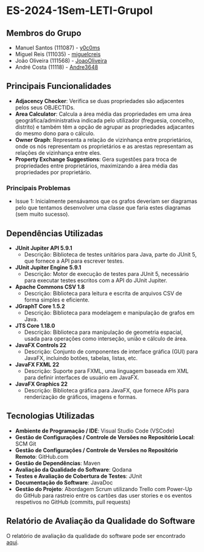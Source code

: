 # ES-2024-1Sem-LETI-GrupoI

## Membros do Grupo
- Manuel Santos (111087) - [y0c0ms](https://github.com/y0c0ms)
- Miguel Reis (111035) - [miguelcreis](https://github.com/miguelcreis)
- João Oliveira (111568) - [JoaoOliveira](https://github.com/JoaoOIiveira)
- André Costa (11118) - [Andre3648](https://github.com/Andre3648)

## Principais Funcionalidades
- **Adjacency Checker**: Verifica se duas propriedades são adjacentes pelos seus OBJECTIDs.
- **Area Calculator**: Calcula a área média das propriedades em uma área geográfica/administrativa indicada pelo utilizador (freguesia, concelho, distrito) e também têm a opção de agrupar as propriedades adjacantes do mesmo dono para o cálculo.
- **Owner Graph**: Representa a relação de vizinhança entre proprietários, onde os nós representam os proprietários e as arestas representam as relações de vizinhança entre eles.
- **Property Exchange Suggestions**: Gera sugestões para troca de propriedades entre proprietários, maximizando a área média das propriedades por proprietário.

### Principais Problemas
- Issue 1: Inicialmente pensávamos que os grafos deveriam ser diagramas pelo que tentamos desenvolver uma classe que faria estes diagramas (sem muito sucesso).

## Dependências Utilizadas
- **JUnit Jupiter API 5.9.1**
  - Descrição: Biblioteca de testes unitários para Java, parte do JUnit 5, que fornece a API para escrever testes.
- **JUnit Jupiter Engine 5.9.1**
  - Descrição: Motor de execução de testes para JUnit 5, necessário para executar testes escritos com a API do JUnit Jupiter.
- **Apache Commons CSV 1.8**
  - Descrição: Biblioteca para leitura e escrita de arquivos CSV de forma simples e eficiente.
- **JGraphT Core 1.5.2**
  - Descrição: Biblioteca para modelagem e manipulação de grafos em Java.
- **JTS Core 1.18.0**
  - Descrição: Biblioteca para manipulação de geometria espacial, usada para operações como interseção, união e cálculo de área.
- **JavaFX Controls 22**
  - Descrição: Conjunto de componentes de interface gráfica (GUI) para JavaFX, incluindo botões, tabelas, listas, etc.
- **JavaFX FXML 22**
  - Descrição: Suporte para FXML, uma linguagem baseada em XML para definir interfaces de usuário em JavaFX.
- **JavaFX Graphics 22**
  - Descrição: Biblioteca gráfica para JavaFX, que fornece APIs para renderização de gráficos, imagens e formas.

## Tecnologias Utilizadas
- **Ambiente de Programação / IDE**: Visual Studio Code (VSCode)
- **Gestão de Configurações / Controle de Versões no Repositório Local**: SCM Git
- **Gestão de Configurações / Controle de Versões no Repositório Remoto**: GitHub.com
- **Gestão de Dependências**: Maven
- **Avaliação da Qualidade do Software**: Qodana
- **Testes e Avaliação de Cobertura de Testes**: JUnit
- **Documentação do Software**: JavaDoc
- **Gestão do Projeto**: Abordagem Scrum utilizando Trello com Power-Up do GitHub para rastreio entre os cartões das user stories e os eventos respetivos no GitHub (commits, pull requests)

## Relatório de Avaliação da Qualidade do Software
O relatório de avaliação da qualidade do software pode ser encontrado [aqui](src\main\resources).